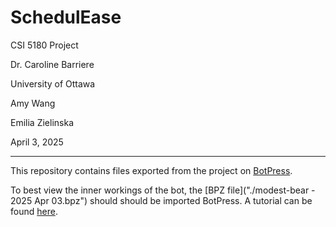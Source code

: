 # SchedulEase

CSI 5180 Project

Dr. Caroline Barriere

University of Ottawa

Amy Wang

Emilia Zielinska

April 3, 2025

---

This repository contains files exported from the project on [BotPress](https://botpress.com).

To best view the inner workings of the bot, the [BPZ file]("./modest-bear - 2025 Apr 03.bpz") should should be imported BotPress. A tutorial can be found [here](https://botpress.com/docs/import-export-bots).
